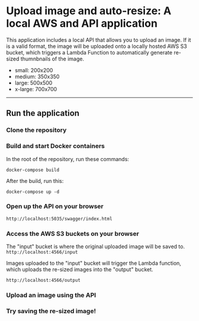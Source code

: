 # Upload image and auto-resize: A local AWS and API application

This application includes a local API that allows you to upload an image. If it is a valid format, the image will be uploaded onto a locally hosted AWS S3 bucket, which triggers a Lambda Function to automatically generate re-sized thumnbnails of the image.

- small: 200x200
- medium: 350x350
- large: 500x500
- x-large: 700x700

---

## Run the application

### Clone the repository

### Build and start Docker containers

In the root of the repository, run these commands:

`docker-compose build`

After the build, run this:

`docker-compose up -d`

### Open up the API on your browser

`http://localhost:5035/swagger/index.html`

### Access the AWS S3 buckets on your browser

The "input" bucket is where the original uploaded image will be saved to.
`http://localhost:4566/input`

Images uploaded to the "input" bucket will trigger the Lambda function, which uploads the re-sized images into the "output" bucket.

`http://localhost:4566/output`

### Upload an image using the API

### Try saving the re-sized image!
